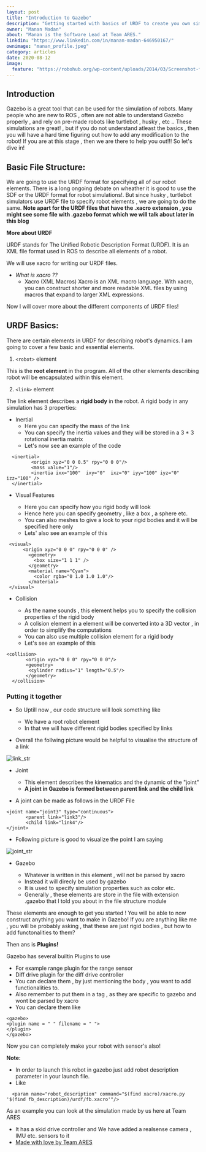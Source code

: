 ```yaml
---
layout: post
title: "Introduction to Gazebo"
description: "Getting started with basics of URDF to create you own simulations!"
owner: "Manan Madan"
about: "Manan is the Software Lead at Team ARES."
linkdin: "https://www.linkedin.com/in/manan-madan-646950167/"
ownimage: "manan_profile.jpeg"
category: articles
date: 2020-08-12
image:
  feature: "https://robohub.org/wp-content/uploads/2014/03/Screenshot-from-2014-03-14-07_34_30.png"
---
```


## Introduction

Gazebo is a great tool that can be used for the simulation of robots. Many people who are new to ROS , often are not able to understand Gazebo properly , and rely on pre-made robots like turtlebot , husky , etc .. 
These simulations are great! , but if you do not understand atleast the basics , then you will have a hard time figuring out how to add any modification to the robot!
If you are at this stage , then we are there to help you out!!! 
So let's dive in!

## Basic File Structure:

We are going to use the URDF format for specifying all of our robot elements.
There is a long ongoing debate on wheather it is good to use the SDF or the URDF format for robot simulations!.
But since husky , turtlebot simulators use URDF file to specify robot elements , we are going to do the same.
**Note apart for the URDF files that have the .xacro extension , you might see some file with .gazebo format which we will talk about later in this blog**

**More about URDF**

URDF stands for The Unified Robotic Description Format (URDF). It is an XML file format used in ROS to describe all elements of a robot. 

We will use xacro for writing our URDF files.

- _What is xacro ??_
  - Xacro (XML Macros) Xacro is an XML macro language. With xacro, you can construct shorter and more readable XML files by using macros that expand to larger XML expressions.

Now I will cover more about the different components of URDF files!

## URDF Basics:

There are certain elements in URDF for describing robot's dynamics.
I am going to cover a few basic and essential elements.

1. `<robot>` element

This is the **root element** in the program. 
All of the other elements describing robot will be encapsulated within this element.

2. `<link>` element

The link element describes a **rigid body** in the robot.
A rigid body in any simulation has 3 properties:
- Inertial 
  - Here you can specify the mass of the link
  - You can specify the inertia values and they will be stored in a 3 * 3 rotational inertia matrix
  - Let's now see an example of the code

```
  <inertial>
         <origin xyz="0 0 0.5" rpy="0 0 0"/>
         <mass value="1"/>
         <inertia ixx="100"  ixy="0"  ixz="0" iyy="100" iyz="0" izz="100" />
  </inertial>
```

- Visual Features

  - Here you can specify how you rigid body will look
  - Hence here you can specify geometry , like a box , a sphere etc.
  - You can also meshes to give a look to your rigid bodies and it will be specified here only
  - Lets' also see an example of this

```
 <visual>
      <origin xyz="0 0 0" rpy="0 0 0" />
        <geometry>
          <box size="1 1 1" />
        </geometry>
        <material name="Cyan">
          <color rgba="0 1.0 1.0 1.0"/>
        </material>
 </visual>
```

- Collision
  
  - As the name sounds , this element helps you to specify the collision properties of the rigid body
  - A colision element in a element will be converted into a 3D vector , in order to simplify the computations
  - You can also use multiple collision element for a rigid body
  - Let's see an example of this

```
<collision>
       <origin xyz="0 0 0" rpy="0 0 0"/>
       <geometry>
        <cylinder radius="1" length="0.5"/>
       </geometry>
  </collision>
```

### Putting it together

- So Uptill now , our code structure will look something like
   
   - We have a root robot element
   - In that we will have different rigid bodies specified by links

- Overall the follwing picture would be helpful to visualise the structure of a link


 ![link_str](http://wiki.ros.org/urdf/XML/link?action=AttachFile&do=get&target=inertial.png)
 

- Joint

  - This element describes the kinematics and the dynamic of the "joint"
  - **A joint in Gazebo is formed between parent link and the child link**

- A joint can be made as follows in the URDF File

```
<joint name="joint3" type="continuous">
       <parent link="link3"/>
       <child link="link4"/>
</joint>
```

- Following picture is good to visualize the point I am saying

![joint_str](http://wiki.ros.org/urdf/XML/joint?action=AttachFile&do=get&target=joint.png)

- Gazebo

  - Whatever is written in this element , will not be parsed by xacro
  - Instead it will direcly be used by gazebo
  - It is used to specify simulation properties such as color etc.
  - Generally , these elements are store in the file with extension .gazebo that I told you about in the file structure module

These elements are enough to get you started !
You will be able to now construct anything you want to make in Gazebo!
If you are anything like me , you will be probably asking , that these are just rigid bodies , but how to add functonalities to them?

Then ans is **Plugins!**

Gazebo has several builtin Plugins to use
- For example range plugin for the range sensor
- Diff drive plugin for the diff drive controller
- You can declare them , by just mentioning the body , you want to add functionalities to.
- Also remember to put them in a <gazebo> tag , as they are specific to gazebo and wont be parsed by xacro
- You can declare them like

```
<gazebo>
<plugin name = " " filename = " ">
</plugin>
</gazebo>
```

Now you can completely make your robot with sensor's also!

**Note:**
- In order to launch this robot in gazebo just add robot description parameter in your launch file.
- Like

```
  <param name="robot_description" command="$(find xacro)/xacro.py '$(find fb_description)/urdf/fb.xacro'"/>
```

As an example you can look at the simulation made by us here at Team ARES
- It has a skid drive controller and We have added a realsense camera , IMU etc. sensors to it
- [Made with love by Team ARES](https://github.com/TeamARES/rover-simulation)
